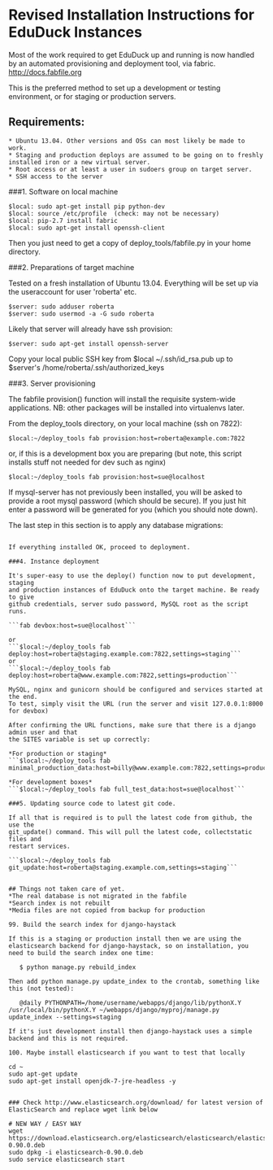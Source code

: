 Revised Installation Instructions for EduDuck Instances
=======================================================

Most of the work required to get EduDuck up and running is now handled by an
automated provisioning and deployment tool, via fabric. http://docs.fabfile.org

This is the preferred method to set up a development or testing environment,
or for staging or production servers.

## Requirements:

    * Ubuntu 13.04. Other versions and OSs can most likely be made to work.
    * Staging and production deploys are assumed to be going on to freshly 
    installed iron or a new virtual server.
    * Root access or at least a user in sudoers group on target server.
    * SSH access to the server

###1. Software on local machine
```
$local: sudo apt-get install pip python-dev
$local: source /etc/profile  (check: may not be necessary)
$local: pip-2.7 install fabric
$local: sudo apt-get install openssh-client
```

Then you just need to get a copy of deploy_tools/fabfile.py in your home directory.

###2. Preparations of target machine

Tested on a fresh installation of Ubuntu 13.04.
Everything will be set up via the useraccount for user 'roberta' etc.
```
$server: sudo adduser roberta
$server: sudo usermod -a -G sudo roberta
```
Likely that server will already have ssh provision:
```
$server: sudo apt-get install openssh-server
```
Copy your local public SSH key from $local ~/.ssh/id_rsa.pub up to 
$server's /home/roberta/.ssh/authorized_keys

###3. Server provisioning

The fabfile provision() function will install the requisite system-wide 
applications. NB: other packages will be installed into virtualenvs later.

From the deploy_tools directory, on your local machine (ssh on 7822):

```$local:~/deploy_tools fab provision:host=roberta@example.com:7822```

or, if this is a development box you are preparing 
(but note, this script installs stuff not needed for dev such as nginx)

```$local:~/deploy_tools fab provision:host=sue@localhost```

If mysql-server has not previously been installed, you will be asked to provide
a root mysql password (which should be secure). If you just hit enter a password 
will be generated for you (which you should note down).

The last step in this section is to apply any database migrations:
```$local:~/ python manage.py migrate

If everything installed OK, proceed to deployment.

###4. Instance deployment

It's super-easy to use the deploy() function now to put development, staging
and production instances of EduDuck onto the target machine. Be ready to give
github credentials, server sudo password, MySQL root as the script runs.

```fab devbox:host=sue@localhost```

or 
```$local:~/deploy_tools fab deploy:host=roberta@staging.example.com:7822,settings=staging```
or 
```$local:~/deploy_tools fab deploy:host=roberta@www.example.com:7822,settings=production```

MySQL, nginx and gunicorn should be configured and services started at the end.
To test, simply visit the URL (run the server and visit 127.0.0.1:8000 for devbox)

After confirming the URL functions, make sure that there is a django admin user and that
the SITES variable is set up correctly:

*For production or staging*
```$local:~/deploy_tools fab minimal_production_data:host=billy@www.example.com:7822,settings=production```

*For development boxes*
```$local:~/deploy_tools fab full_test_data:host=sue@localhost```

###5. Updating source code to latest git code.

If all that is required is to pull the latest code from github, the use the 
git_update() command. This will pull the latest code, collectstatic files and
restart services.

```$local:~/deploy_tools fab git_update:host=roberta@staging.example.com,settings=staging```


## Things not taken care of yet.
*The real database is not migrated in the fabfile
*Search index is not rebuilt
*Media files are not copied from backup for production

99. Build the search index for django-haystack

If this is a staging or production install then we are using the elasticsearch backend for django-haystack, so on installation, you need to build the search index one time:
   
   $ python manage.py rebuild_index

Then add python manage.py update_index to the crontab, something like this (not tested):

   @daily PYTHONPATH=/home/username/webapps/django/lib/pythonX.Y /usr/local/bin/pythonX.Y ~/webapps/django/myproj/manage.py update_index --settings=staging

If it's just development install then django-haystack uses a simple backend and this is not required.

100. Maybe install elasticsearch if you want to test that locally

cd ~
sudo apt-get update
sudo apt-get install openjdk-7-jre-headless -y
 
 
### Check http://www.elasticsearch.org/download/ for latest version of ElasticSearch and replace wget link below
 
# NEW WAY / EASY WAY
wget https://download.elasticsearch.org/elasticsearch/elasticsearch/elasticsearch-0.90.0.deb
sudo dpkg -i elasticsearch-0.90.0.deb
sudo service elasticsearch start
